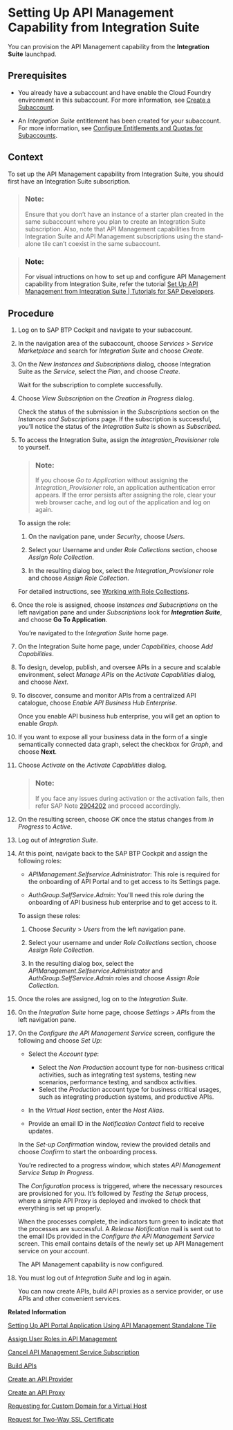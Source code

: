 <!-- loiof6eb4332cd5144ef91f4a84cc614ba1c -->

# Setting Up API Management Capability from Integration Suite

You can provision the API Management capability from the **Integration Suite** launchpad.



<a name="loiof6eb4332cd5144ef91f4a84cc614ba1c__prereq_hgt_tfb_stb"/>

## Prerequisites

-   You already have a subaccount and have enable the Cloud Foundry environment in this subaccount. For more information, see [Create a Subaccount](https://help.sap.com/docs/BTP/65de2977205c403bbc107264b8eccf4b/05280a123d3044ae97457a25b3013918.html?q=entitlements).

-   An *Integration Suite* entitlement has been created for your subaccount. For more information, see [Configure Entitlements and Quotas for Subaccounts](https://help.sap.com/docs/BTP/65de2977205c403bbc107264b8eccf4b/5ba357b4fa1e4de4b9fcc4ae771609da.html?q=entitlements).




<a name="loiof6eb4332cd5144ef91f4a84cc614ba1c__context_kqs_twb_stb"/>

## Context

To set up the API Management capability from Integration Suite, you should first have an Integration Suite subscription.

> ### Note:  
> Ensure that you don’t have an instance of a starter plan created in the same subaccount where you plan to create an Integration Suite subscription. Also, note that API Management capabilities from Integration Suite and API Management subscriptions using the stand-alone tile can’t coexist in the same subaccount.

> ### Note:  
> For visual intructions on how to set up and configure API Management capability from Integration Suite, refer the tutorial [Set Up API Management from Integration Suite | Tutorials for SAP Developers](https://developers.sap.com/tutorials/api-mgmt-isuite-initial-setup.html).



<a name="loiof6eb4332cd5144ef91f4a84cc614ba1c__steps_bnm_ft1_stb"/>

## Procedure

1.  Log on to SAP BTP Cockpit and navigate to your subaccount.

2.  In the navigation area of the subaccount, choose *Services* \> *Service Marketplace* and search for *Integration Suite* and choose *Create*.

3.  On the *New Instances and Subscriptions* dialog, choose Integration Suite as the *Service*, select the *Plan*, and choose *Create*.

    Wait for the subscription to complete successfully.

4.  Choose *View Subscription* on the *Creation in Progress* dialog.

    Check the status of the submission in the *Subscriptions* section on the *Instances and Subscriptions* page. If the subscription is successful, you’ll notice the status of the *Integration Suite* is shown as *Subscribed*.

5.  To access the Integration Suite, assign the *Integration\_Provisioner* role to yourself.

    > ### Note:  
    > If you choose *Go to Application* without assigning the *Integration\_Provisioner* role, an application authentication error appears. If the error persists after assigning the role, clear your web browser cache, and log out of the application and log on again.

    To assign the role:

    1.  On the navigation pane, under *Security*, choose *Users*.

    2.  Select your Username and under *Role Collections* section, choose *Assign Role Collection*.

    3.  In the resulting dialog box, select the *Integration\_Provisioner* role and choose *Assign Role Collection*.


    For detailed instructions, see [Working with Role Collections](https://help.sap.com/viewer/65de2977205c403bbc107264b8eccf4b/Cloud/en-US/393ea0b222754311884123ce564779bd.html?q=SAP%20ID%20Service).

6.  Once the role is assigned, choose *Instances and Subscriptions* on the left navigation pane and under *Subscriptions* look for ***Integration Suite***, and choose **Go To Application**.

    You’re navigated to the *Integration Suite* home page.

7.  On the Integration Suite home page, under *Capabilities*, choose *Add Capabilities*.

8.  To design, develop, publish, and oversee APIs in a secure and scalable environment, select *Manage APIs* on the *Activate Capabilities* dialog, and choose *Next*.

9.  To discover, consume and monitor APIs from a centralized API catalogue, choose *Enable API Business Hub Enterprise*.

    Once you enable API business hub enterprise, you will get an option to enable *Graph*.

10. If you want to expose all your business data in the form of a single semantically connected data graph, select the checkbox for *Graph*, and choose **Next**.

11. Choose *Activate* on the *Activate Capabilities* dialog.

    > ### Note:  
    > If you face any issues during activation or the activation fails, then refer SAP Note [2904202](https://me.sap.com/notes/2904202) and proceed accordingly.

12. On the resulting screen, choose *OK* once the status changes from *In Progress* to *Active*.

13. Log out of *Integration Suite*.

14. At this point, navigate back to the SAP BTP Cockpit and assign the following roles:

    -   *APIManagement.Selfservice.Administrator*: This role is required for the onboarding of API Portal and to get access to its Settings page.

    -   *AuthGroup.SelfService.Admin*: You'll need this role during the onboarding of API business hub enterprise and to get access to it.


    To assign these roles:

    1.  Choose *Security* \> *Users* from the left navigation pane.

    2.  Select your username and under *Role Collections* section, choose *Assign Role Collection*.

    3.  In the resulting dialog box, select the *APIManagement.Selfservice.Administrator* and *AuthGroup.SelfService.Admin* roles and choose *Assign Role Collection*.


15. Once the roles are assigned, log on to the *Integration Suite*.

16. On the *Integration Suite* home page, choose *Settings* \> *APIs* from the left navigation pane.

17. On the *Configure the API Management Service* screen, configure the following and choose *Set Up*:

    -   Select the *Account type*:

        -   Select the *Non Production* account type for non-business critical activities, such as integrating test systems, testing new scenarios, performance testing, and sandbox activities.
        -   Select the *Production* account type for business critical usages, such as integrating production systems, and productive APIs.

    -   In the *Virtual Host* section, enter the *Host Alias*.

    -   Provide an email ID in the *Notification Contact* field to receive updates.


    In the *Set-up Confirmation* window, review the provided details and choose *Confirm* to start the onboarding process.

    You’re redirected to a progress window, which states *API Management Service Setup In Progress*.

    The *Configuration* process is triggered, where the necessary resources are provisioned for you. It’s followed by *Testing the Setup* process, where a simple API Proxy is deployed and invoked to check that everything is set up properly.

    When the processes complete, the indicators turn green to indicate that the processes are successful. A *Release Notification* mail is sent out to the email IDs provided in the *Configure the API Management Service* screen. This email contains details of the newly set up API Management service on your account.

    The API Management capability is now configured.

18. You must log out of *Integration Suite* and log in again.

    You can now create APIs, build API proxies as a service provider, or use APIs and other convenient services.


**Related Information**  


[Setting Up API Portal Application Using API Management Standalone Tile](setting-up-api-portal-application-using-api-management-standalone-tile-9d8c7ae.md "You can provision the API portal using the API Management, API Portal standalone tile from the SAP BTP cockpit.")

[Assign User Roles in API Management](assign-user-roles-in-api-management-911ca5a.md "Use role collections to group together different roles that can be assigned to API Portal and API business hub enterprise users.")

[Cancel API Management Service Subscription](cancel-api-management-service-subscription-df6df2b.md "Cancel your API portal and API business hub enterprise application subscriptions to disable your account from the API Management service.")

[Build APIs](../APIM-Development/build-apis-74c042b.md "API portal provides a common platform for API designers to define and publish APIs. Every API Management customer is provided with their own API portal application on cloud. The API portal offers capabilities to configure systems, build and publish APIs, analyze and test APIs.")

[Create an API Provider](../APIM-Development/create-an-api-provider-6b263e2.md "Define the details of the host you want an application to reach by creating an API provider.")

[Create an API Proxy](../APIM-Development/create-an-api-proxy-4ac0431.md "Create API proxies.")

[Requesting for Custom Domain for a Virtual Host](requesting-for-custom-domain-for-a-virtual-host-6b9e5a3.md "When you subscribe to API Management service, and are creating API proxies, they get created with the default virtual host, and the default domain. To suit your requirements, you can request for a custom domain.")

[Request for Two-Way SSL Certificate](request-for-two-way-ssl-certificate-9faf7ce.md "Request a two-way SSL certificate for the default domain of the virtual host of your API Management service.")

